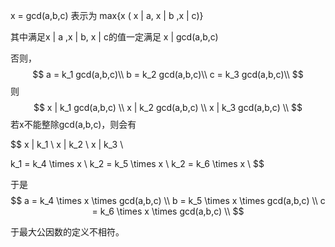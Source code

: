 x = gcd(a,b,c)
表示为 max{x    ( x | a, x | b ,x | c)}


其中满足x | a ,x | b, x | c的值一定满足 x | gcd(a,b,c)


否则，
$$ 
a = k_1 gcd(a,b,c)\\
b = k_2 gcd(a,b,c)\\
c = k_3 gcd(a,b,c)\\
$$ 
则 
$$
x | k_1 gcd(a,b,c) \\
x | k_2 gcd(a,b,c) \\ 
x | k_3 gcd(a,b,c) \\
$$
若x不能整除gcd(a,b,c)，则会有

$$
x | k_1 \\
x | k_2 \\
x | k_3 \\

k_1 = k_4 \times  x \\
k_2 = k_5 \times  x \\
k_2 = k_6 \times  x \\
$$

于是
$$
a = k_4 \times x \times gcd(a,b,c) \\
b = k_5 \times x \times gcd(a,b,c) \\
c = k_6 \times x \times gcd(a,b,c) \\
$$

于最大公因数的定义不相符。

